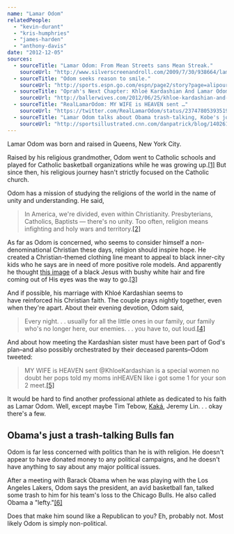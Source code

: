 ```yaml
---
name: "Lamar Odom"
relatedPeople:
  - "kevin-durant"
  - "kris-humphries"
  - "james-harden"
  - "anthony-davis"
date: "2012-12-05"
sources:
  - sourceTitle: "Lamar Odom: From Mean Streets sans Mean Streak."
    sourceUrl: "http://www.silverscreenandroll.com/2009/7/30/938664/lamar-odom-from-mean-streets-sans"
  - sourceTitle: "Odom seeks reason to smile."
    sourceUrl: "http://sports.espn.go.com/espn/page2/story?page=alipour/061102"
  - sourceTitle: "Oprah's Next Chapter: Khloé Kardashian And Lamar Odom Interview!"
    sourceUrl: "http://ballerwives.com/2012/06/25/khloe-kardashian-and-husband-lamar-odom-discuss-babies-reality-show-and-the-importance-of-god-in-their-lives-video/"
  - sourceTitle: "RealLamarOdom: MY WIFE is HEAVEN sent …"
    sourceUrl: "https://twitter.com/RealLamarOdom/status/237478053935194112"
  - sourceTitle: "Lamar Odom talks about Obama trash-talking, Kobe's jokes, Artest."
    sourceUrl: "http://sportsillustrated.cnn.com/danpatrick/blog/140261/index.html"
---
```


Lamar Odom was born and raised in Queens, New York City.

Raised by his religious grandmother, Odom went to Catholic schools and played for Catholic basketball organizations while he was growing up.<a class="source-citation" href="#http://www.silverscreenandroll.com/2009/7/30/938664/lamar-odom-from-mean-streets-sans" title="Lamar Odom: From Mean Streets sans Mean Streak.">[1]</a> But since then, his religious journey hasn't strictly focused on the Catholic church.

Odom has a mission of studying the religions of the world in the name of unity and understanding. He said,

>In America, we're divided, even within Christianity. Presbyterians, Catholics, Baptists — there's no unity. Too often, religion means infighting and holy wars and territory.<a class="source-citation" href="#http://sports.espn.go.com/espn/page2/story?page=alipour/061102" title="Odom seeks reason to smile.">[2]</a>

As far as Odom is concerned, who seems to consider himself a non-denominational Christian these days, religion should inspire hope. He created a Christian-themed clothing line meant to appeal to black inner-city kids who he says are in need of more positive role models. And apparently he thought [this image](http://espn.go.com/photo/2006/1102/pg2_revelation_195.jpg) of a black Jesus with bushy white hair and fire coming out of His eyes was the way to go.<a class="source-citation" href="#http://sports.espn.go.com/espn/page2/story?page=alipour/061102" title="Odom seeks reason to smile.">[3]</a>

And if possible, his marriage with Khloé Kardashian seems to have reinforced his Christian faith. The couple prays nightly together, even when they're apart. About their evening devotion, Odom said,

>Every night. . . usually for all the little ones in our family, our family who's no longer here, our enemies. . . you have to, out loud.<a class="source-citation" href="#http://ballerwives.com/2012/06/25/khloe-kardashian-and-husband-lamar-odom-discuss-babies-reality-show-and-the-importance-of-god-in-their-lives-video/" title="Oprah&apos;s Next Chapter: Khloé Kardashian And Lamar Odom Interview!">[4]</a>

And about how meeting the Kardashian sister must have been part of God's plan–and also possibly orchestrated by their deceased parents–Odom tweeted:

>MY WIFE is HEAVEN sent @KhloeKardashian is a special women no doubt her pops told my moms inHEAVEN like i got some 1 for your son 2 meet.<a class="source-citation" href="#https://twitter.com/RealLamarOdom/status/237478053935194112" title="RealLamarOdom: MY WIFE is HEAVEN sent …">[5]</a>

It would be hard to find another professional athlete as dedicated to his faith as Lamar Odom. Well, except maybe Tim Tebow, [Kaká](http://hollowverse.com/kaka/), Jeremy Lin. . . okay there's a few.


## Obama's just a trash-talking Bulls fan

Odom is far less concerned with politics than he is with religion. He doesn't appear to have donated money to any political campaigns, and he doesn't have anything to say about any major political issues.

After a meeting with Barack Obama when he was playing with the Los Angeles Lakers, Odom says the president, an avid basketball fan, talked some trash to him for his team's loss to the Chicago Bulls. He also called Obama a "lefty."<a class="source-citation" href="#http://sportsillustrated.cnn.com/danpatrick/blog/140261/index.html" title="Lamar Odom talks about Obama trash-talking, Kobe&apos;s jokes, Artest.">[6]</a>

Does that make him sound like a Republican to you? Eh, probably not. Most likely Odom is simply non-political.